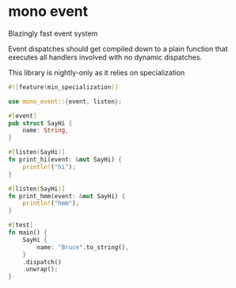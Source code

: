 # mono event 
Blazingly fast event system

Event dispatches should get compiled down to a plain function that executes all handlers involved with no dynamic dispatches.

This library is nightly-only as it relies on specialization

```rust
#![feature(min_specialization)]

use mono_event::{event, listen};

#[event]
pub struct SayHi {
    name: String,
}

#[listen(SayHi)]
fn print_hi(event: &mut SayHi) {
    println!("hi");
}

#[listen(SayHi)]
fn print_hmm(event: &mut SayHi) {
    println!("hmm");
}

#[test]
fn main() {
    SayHi {
        name: "Bruce".to_string(),
    }
    .dispatch()
    .unwrap();
}
```
